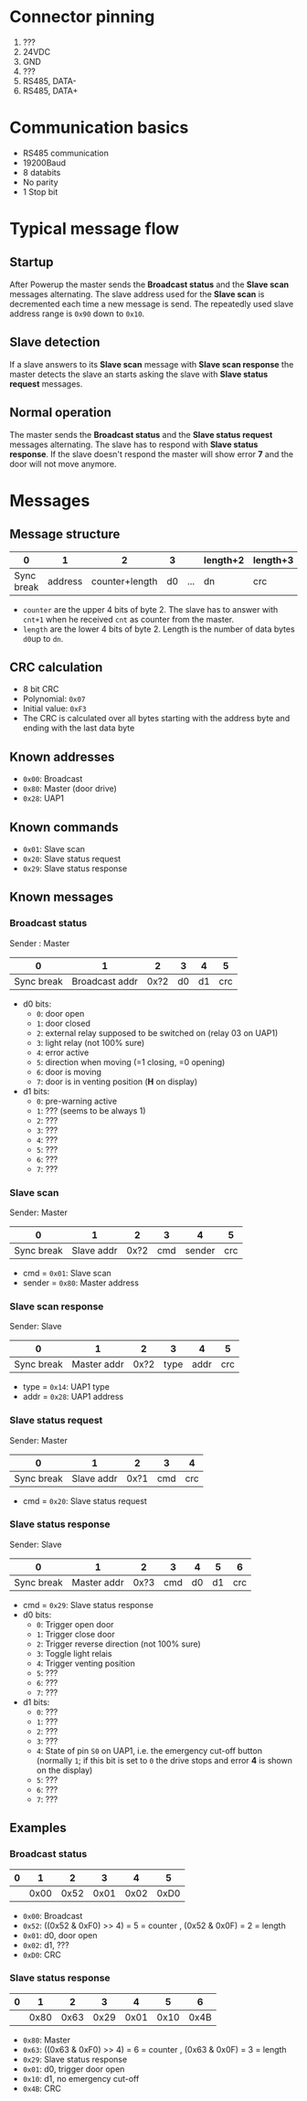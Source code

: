 # Connector pinning 
1. ???
2. 24VDC
3. GND
4. ???
5. RS485, DATA-
6. RS485, DATA+

# Communication basics
* RS485 communication
* 19200Baud
* 8 databits
* No parity
* 1 Stop bit


# Typical message flow

## Startup
After Powerup the master sends the **Broadcast status** and the **Slave scan** messages alternating. The slave address used for the **Slave scan** is decremented each time a new message is send. The repeatedly used slave address range is `0x90` down to `0x10`.

## Slave detection
If a slave answers to its **Slave scan** message with **Slave scan response** the master detects the slave an starts asking the slave with **Slave status request** messages.

## Normal operation
The master sends the **Broadcast status** and the **Slave status request** messages alternating. The slave has to respond with **Slave status response**. If the slave doesn't respond the master will show error **7** and the door will not move anymore.

# Messages

## Message structure
| 0          | 1       | 2              | 3  |     | length+2 | length+3 |
|------------|---------|----------------|----|-----|----------|----------|
| Sync break | address | counter+length | d0 | ... | dn       | crc      |

* `counter` are the upper 4 bits of byte 2. The slave has to answer with `cnt+1` when he received `cnt` as counter from the master.
* `length` are the lower 4 bits of byte 2. Length is the number of data bytes `d0`up to `dn`.

## CRC calculation
* 8 bit CRC
* Polynomial: `0x07`
* Initial value: `0xF3`
* The CRC is calculated over all bytes starting with the address byte and ending with the last data byte

## Known addresses
* `0x00`: Broadcast
* `0x80`: Master (door drive)
* `0x28`: UAP1

## Known commands
* `0x01`: Slave scan
* `0x20`: Slave status request
* `0x29`: Slave status response

## Known messages

### Broadcast status
Sender : Master

| 0          | 1              | 2    | 3  | 4  | 5   |
|------------|----------------|----- |----|----|-----|
| Sync break | Broadcast addr | 0x?2 | d0 | d1 | crc |

* d0 bits:
    * `0`: door open
    * `1`: door closed
    * `2`: external relay supposed to be switched on (relay 03 on UAP1)
    * `3`: light relay (not 100% sure)
    * `4`: error active
    * `5`: direction when moving (=1 closing, =0 opening)
    * `6`: door is moving
    * `7`: door is in venting position (**H** on display)
* d1 bits:
    * `0`: pre-warning active
    * `1`: ??? (seems to be always 1)
    * `2`: ???
    * `3`: ???
    * `4`: ???
    * `5`: ???
    * `6`: ???
    * `7`: ???

### Slave scan
Sender: Master

| 0          | 1          | 2    | 3   | 4      | 5   |
|------------|------------|----- |-----|--------|-----|
| Sync break | Slave addr | 0x?2 | cmd | sender | crc |

* cmd = `0x01`: Slave scan
* sender = `0x80`: Master address

### Slave scan response
Sender: Slave

| 0          | 1           | 2    | 3    | 4    | 5   |
|------------|-------------|----- |------|------|-----|
| Sync break | Master addr | 0x?2 | type | addr | crc |

* type = `0x14`: UAP1 type
* addr = `0x28`: UAP1 address

### Slave status request
Sender: Master

| 0          | 1          | 2    | 3   | 4   |
|------------|------------|----- |-----|-----|
| Sync break | Slave addr | 0x?1 | cmd | crc |

* cmd = `0x20`: Slave status request

### Slave status response
Sender: Slave

| 0          | 1           | 2    | 3   | 4  | 5  | 6   |
|------------|-------------|----- |-----|----|----|-----|
| Sync break | Master addr | 0x?3 | cmd | d0 | d1 | crc |

* cmd = `0x29`: Slave status response
* d0 bits:
    * `0`: Trigger open door
    * `1`: Trigger close door
    * `2`: Trigger reverse direction (not 100% sure)
    * `3`: Toggle light relais
    * `4`: Trigger venting position
    * `5`: ???
    * `6`: ???
    * `7`: ???
* d1 bits:
    * `0`: ???
    * `1`: ???
    * `2`: ???
    * `3`: ???
    * `4`: State of pin `S0` on UAP1, i.e. the emergency cut-off button (normally `1`; if this bit is set to `0` the drive stops and error **4** is shown on the display)
    * `5`: ???
    * `6`: ???
    * `7`: ???

## Examples

### Broadcast status
| 0  | 1    | 2    | 3    | 4    | 5    |
|----|------|------|------|------|------|
|    | 0x00 | 0x52 | 0x01 | 0x02 | 0xD0 |

* `0x00`: Broadcast
* `0x52`: ((0x52 & 0xF0) >> 4) = 5 = counter , (0x52 & 0x0F) = 2 = length
* `0x01`: d0, door open
* `0x02`: d1, ???
* `0xD0`: CRC

### Slave status response
| 0  | 1    | 2    | 3    | 4    | 5    | 6    |
|----|------|------|------|------|------|------|
|    | 0x80 | 0x63 | 0x29 | 0x01 | 0x10 | 0x4B |

* `0x80`: Master
* `0x63`: ((0x63 & 0xF0) >> 4) = 6 = counter , (0x63 & 0x0F) = 3 = length
* `0x29`: Slave status response 
* `0x01`: d0, trigger door open
* `0x10`: d1, no emergency cut-off
* `0x4B`: CRC
